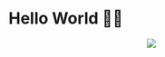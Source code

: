 # Hello World 👋🏻
<p align="center">
<img src="https://media.giphy.com/media/MdGsyvPXubFS8ai5eh/giphy.gif"/>
</p>
